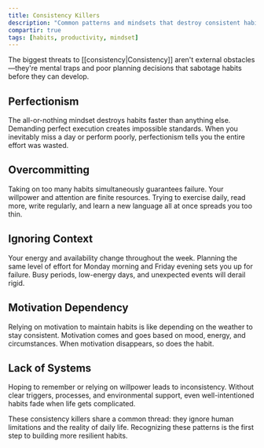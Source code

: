 ```yaml
---
title: Consistency Killers
description: "Common patterns and mindsets that destroy consistent habits before they can take root."
compartir: true
tags: [habits, productivity, mindset]
---
```


The biggest threats to [[consistency|Consistency]] aren't external obstacles—they're mental traps and poor planning decisions that sabotage habits before they can develop.

## Perfectionism

The all-or-nothing mindset destroys habits faster than anything else. Demanding perfect execution creates impossible standards. When you inevitably miss a day or perform poorly, perfectionism tells you the entire effort was wasted.

## Overcommitting

Taking on too many habits simultaneously guarantees failure. Your willpower and attention are finite resources. Trying to exercise daily, read more, write regularly, and learn a new language all at once spreads you too thin.

## Ignoring Context

Your energy and availability change throughout the week. Planning the same level of effort for Monday morning and Friday evening sets you up for failure. Busy periods, low-energy days, and unexpected events will derail rigid.

## Motivation Dependency

Relying on motivation to maintain habits is like depending on the weather to stay consistent. Motivation comes and goes based on mood, energy, and circumstances. When motivation disappears, so does the habit.

## Lack of Systems

Hoping to remember or relying on willpower leads to inconsistency. Without clear triggers, processes, and environmental support, even well-intentioned habits fade when life gets complicated.

These consistency killers share a common thread: they ignore human limitations and the reality of daily life. Recognizing these patterns is the first step to building more resilient habits.